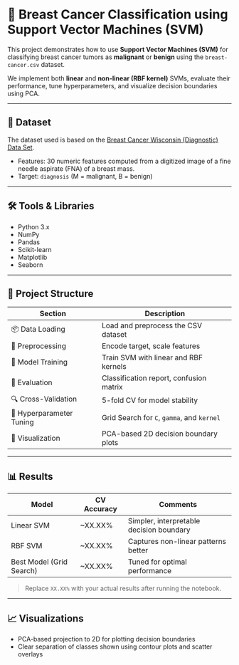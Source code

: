 # 🧠 Breast Cancer Classification using Support Vector Machines (SVM)

This project demonstrates how to use **Support Vector Machines (SVM)** for classifying breast cancer tumors as **malignant** or **benign** using the `breast-cancer.csv` dataset.

We implement both **linear** and **non-linear (RBF kernel)** SVMs, evaluate their performance, tune hyperparameters, and visualize decision boundaries using PCA.

---

## 📁 Dataset

The dataset used is based on the [Breast Cancer Wisconsin (Diagnostic) Data Set](https://archive.ics.uci.edu/ml/datasets/Breast+Cancer+Wisconsin+%28Diagnostic%29).

- Features: 30 numeric features computed from a digitized image of a fine needle aspirate (FNA) of a breast mass.
- Target: `diagnosis` (M = malignant, B = benign)

---

## 🛠️ Tools & Libraries

- Python 3.x
- NumPy
- Pandas
- Scikit-learn
- Matplotlib
- Seaborn

---

## 🚀 Project Structure

| Section | Description |
|--------|-------------|
| 📦 Data Loading       | Load and preprocess the CSV dataset |
| 🧹 Preprocessing       | Encode target, scale features |
| 🧠 Model Training      | Train SVM with linear and RBF kernels |
| 🧪 Evaluation          | Classification report, confusion matrix |
| 🔍 Cross-Validation   | 5-fold CV for model stability |
| 🎯 Hyperparameter Tuning | Grid Search for `C`, `gamma`, and `kernel` |
| 🧭 Visualization       | PCA-based 2D decision boundary plots |

---

## 📊 Results

| Model        | CV Accuracy | Comments |
|--------------|-------------|----------|
| Linear SVM   | ~XX.XX%     | Simpler, interpretable decision boundary |
| RBF SVM      | ~XX.XX%     | Captures non-linear patterns better |
| Best Model (Grid Search) | ~XX.XX% | Tuned for optimal performance |

> Replace `XX.XX%` with your actual results after running the notebook.

---

## 📈 Visualizations

- PCA-based projection to 2D for plotting decision boundaries
- Clear separation of classes shown using contour plots and scatter overlays


